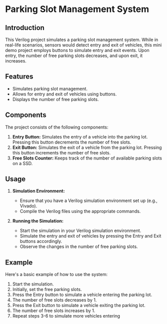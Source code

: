 # Parking Slot Management System

## Introduction
This Verilog project simulates a parking slot management system. While in real-life scenarios, sensors would detect entry and exit of vehicles, this mini demo project employs buttons to simulate entry and exit events. Upon entry, the number of free parking slots decreases, and upon exit, it increases.

## Features
- Simulates parking slot management.
- Allows for entry and exit of vehicles using buttons.
- Displays the number of free parking slots.

## Components
The project consists of the following components:
1. **Entry Button:** Simulates the entry of a vehicle into the parking lot. Pressing this button decrements the number of free slots.
2. **Exit Button:** Simulates the exit of a vehicle from the parking lot. Pressing this button increments the number of free slots.
3. **Free Slots Counter:** Keeps track of the number of available parking slots on a SSD.

## Usage
1. **Simulation Environment:**
    - Ensure that you have a Verilog simulation environment set up (e.g., Vivado).
    - Compile the Verilog files using the appropriate commands.

2. **Running the Simulation:**
    - Start the simulation in your Verilog simulation environment.
    - Simulate the entry and exit of vehicles by pressing the Entry and Exit buttons accordingly.
    - Observe the changes in the number of free parking slots.

## Example
Here's a basic example of how to use the system:
1. Start the simulation.
2. Initially, set the free parking slots.
3. Press the Entry button to simulate a vehicle entering the parking lot.
4. The number of free slots decreases by 1.
5. Press the Exit button to simulate a vehicle exiting the parking lot.
6. The number of free slots increases by 1.
7. Repeat steps 3-6 to simulate more vehicles entering

